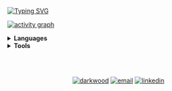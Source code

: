 <a href="https://git.io/typing-svg"><img src="https://readme-typing-svg.demolab.com?font=Poppins&size=30&duration=4000&pause=250&color=1ABED1&width=435&lines=Hi%2C+I'm+Madison+Han!;%F0%9F%8F%AB+University+of+Waterloo;Site+in+sidebar!" alt="Typing SVG" /></a>


<!-- react-dark, react, high-contrast, github-compact. custom title has invisible character in between marks here: "‎"	-->
[![activity graph](https://github-readme-activity-graph.vercel.app/graph?username=madison-han&custom_title=‎&theme=react-dark&hide_border=true)](https://github.com/ashutosh00710/github-readme-activity-graph)



<!-- ### `Languages` -->
<details>
  <summary> <b>Languages</b> </summary>
  <br/>

  &nbsp;&nbsp;&nbsp;<img src="https://skillicons.dev/icons?i=cpp,c,python,js,java,html,css,bash,r&theme=dark" height=450 width=450 alt="Programming Languages" />  

<!--
  [<img src="https://img.shields.io/badge/C++-282C34?logo=cplusplus&logoColor=00599C" alt="C++ logo" title="C++" height="50" />][bracket]&nbsp;
  [<img src="https://img.shields.io/badge/C-282C34?logo=c&logoColor=A8B9CC" alt="C logo" title="C" height="50" />][bracket]&nbsp;
  [<img src="https://img.shields.io/badge/Python-282C34?logo=python&logoColor=3776AB" alt="Python logo" title="Python" height="50" />][bracket]&nbsp;
  [<img src="https://img.shields.io/badge/JavaScript-282C34?logo=javascript&logoColor=F7DF1E" alt="JavaScript logo" title="JavaScript" height="50" />][bracket]&nbsp;
  [<img src="https://img.shields.io/badge/Java-282C34?logo=openjdk&logoColor=ED8B00" alt="Java logo" title="Java" height="50" />][bracket]&nbsp;
  [<img src="https://img.shields.io/badge/HTML5-282C34?logo=html5&logoColor=E34F26" alt="HTML5 logo" title="HTML5" height="50" />][bracket]&nbsp;
  [<img src="https://img.shields.io/badge/CSS-282C34?logo=css3&logoColor=1572B6" alt="CSS3 logo" title="CSS3" height="50" />][bracket]&nbsp;
  [<img src="https://img.shields.io/badge/Bash-282C34?logo=gnubash&logoColor=4EAA25" alt="Bash logo" title="Bash" height="50" />][bracket]&nbsp;
  [<img src="https://img.shields.io/badge/R-282C34?logo=r&logoColor=276DC3" alt="R logo" title="R" height="50" />][bracket]&nbsp;
-->

  
</details>


<details>
  <summary> <b>Tools</b> </summary>
  <br/>
    
  &nbsp;&nbsp;&nbsp;<img src="https://skillicons.dev/icons?i=npm,powershell,graphql,gatsby,react,nodejs,git,vercel,vscode&theme=dark" height=450 width=450 alt="Tools" />

  <!--
  [<img src="https://img.shields.io/badge/npm-282C34?logo=npm&logoColor=CB3837" alt="npm logo" title="npm" height="50" />][bracket]&nbsp;
  [<img src="https://img.shields.io/badge/PowerShell-282C34?logo=powershell&logoColor=5391FE" alt="PowerShell logo" title="PowerShell" height="50" />][bracket]&nbsp;
  [<img src="https://img.shields.io/badge/GraphQL-282C34?logo=graphql&logoColor=E10098" alt="GraphQL logo" title="GraphQL" height="50" />][bracket]&nbsp;
  [<img src="https://img.shields.io/badge/Gatsby-282C34?logo=gatsby&logoColor=663399" alt="Gatsby logo" title="Gatsby" height="50" />][bracket]&nbsp;
  [<img src="https://img.shields.io/badge/React-282C34?logo=react&logoColor=61DAFB" alt="React logo" title="React" height="50" />][bracket]&nbsp;
  [<img src="https://img.shields.io/badge/Node.js-282C34?logo=nodedotjs&logoColor=339933" alt="Node.js logo" title="Node.js" height="50" />][bracket]&nbsp;
  [<img src="https://img.shields.io/badge/Git-282C34?logo=git&logoColor=F05032" alt="Git logo" title="Git" height="50" />][bracket]&nbsp;
  [<img src="https://img.shields.io/badge/Vercel-282C34?logo=vercel&logoColor=000000" alt="Vercel logo" title="Vercel" height="50" />][bracket]&nbsp;
  [<img src="https://img.shields.io/badge/VS%20Code-282C34?logo=visualstudiocode&logoColor=007ACC" alt="VS Code logo" title="VS Code" height="50" />][bracket]&nbsp;
  -->
  
</details>


<br/><br/>
<p align='center'>
  <a href="https://madisonhan.vercel.app"><img src="https://img.icons8.com/fluent/36/000000/domain.png" alt="darkwood"/></a>
  <a href="mailto:madisonhan04@gmail.com"><img src="https://img.icons8.com/color/36/000000/gmail.png" alt="email"/></a>
  <a href="https://www.linkedin.com/in/madisonhan04"><img src="https://img.icons8.com/color/36/000000/linkedin.png" alt="linkedin"/></a>
</p>

[bracket]: #bracket
<!--
<!-- For pinned repositories 
https://gist.github.com/ 


-->
